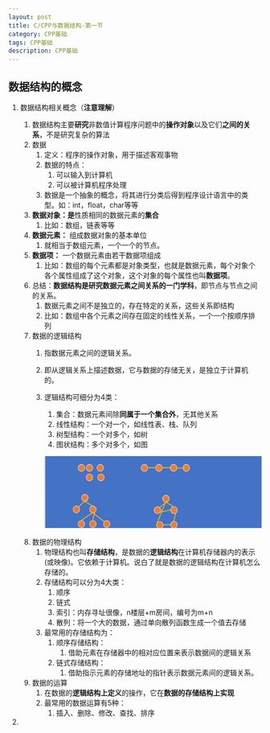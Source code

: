 ```yaml
---
layout: post
title: C/CPP与数据结构-第一节 
category: CPP基础
tags: CPP基础
description: CPP基础
---  
```


## 数据结构的概念
1. 数据结构相关概念（**注意理解**）
    1. 数据结构主要**研究**非数值计算程序问题中的**操作对象**以及它们**之间的关系**，不是研究复杂的算法
    2. 数据
        1. 定义：程序的操作对象，用于描述客观事物
        2. 数据的特点：
            1. 可以输入到计算机
            2. 可以被计算机程序处理
        3. 数据是一个抽象的概念，将其进行分类后得到程序设计语言中的类型。如：int，float，char等等
    3. **数据对象：是**性质相同的数据元素的**集合**
        1. 比如：数组，链表等等
    4. **数据元素：** 组成数据对象的基本单位
        1. 就相当于数组元素，一个一个的节点。
    5. **数据项：** 一个数据元素由若干数据项组成
        1. 比如：数组的每个元素都是对象类型，也就是数据元素，每个对象个各个属性组成了这个对象，这个对象的每个属性也叫**数据项**。
    6. 总结：**数据结构是研究数据元素之间关系的一门学科**，即节点与节点之间的关系。
        1. 数据元素之间不是独立的，存在特定的关系，这些关系即结构
        2. 比如：数组中各个元素之间存在固定的线性关系，一个一个按顺序排列
    7. 数据的逻辑结构
        1. 指数据元素之间的逻辑关系。
        2. 即从逻辑关系上描述数据，它与数据的存储无关，是独立于计算机的。
        3. 逻辑结构可细分为4类：
            1. 集合：数据元素间除**同属于一个集合外**，无其他关系
            2. 线性结构：一个对一个，如线性表、栈、队列
            3. 树型结构：一个对多个，如树
            4. 图状结构：多个对多个，如图

            ![图4](https://raw.githubusercontent.com/zhoghua123/imgsBed/master/cpp34.png)
    8. 数据的物理结构
        1. 物理结构也叫**存储结构**，是数据的**逻辑结构**在计算机存储器内的表示(或映像)。它依赖于计算机。说白了就是数据的逻辑结构在计算机怎么存储的。
        2. 存储结构可以分为4大类：
            1. 顺序
            2. 链式
            3. 索引：内存寻址很像，n楼层+m房间，编号为m+n
            4. 散列：将一个大的数据，通过单向散列函数生成一个值去存储
        3. 最常用的存储结构为：
            1. 顺序存储结构：
                1. 借助元素在存储器中的相对应位置来表示数据间的逻辑关系
            2. 链式存储结构：
                1. 借助指示元素的存储地址的指针表示数据元素间的逻辑关系。
    9. 数据的运算
        1. 在数据的**逻辑结构上定义**的操作，它在**数据的存储结构上实现**
        2. 最常用的数据运算有5种：
            1. 插入、删除、修改、查找、排序

2. 



